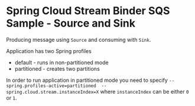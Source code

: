 # Spring Cloud Stream Binder SQS Sample - Source and Sink

Producing message using `Source` and consuming with `Sink`. 

Application has two Spring profiles

- default - runs in non-partitioned mode
- partitioned - creates two partitions

In order to run application in partitioned mode you need to specify `--spring.profiles-active=partitioned  --spring.cloud.stream.instanceIndex=X` where `instanceIndex` can be either `0` or `1`.

